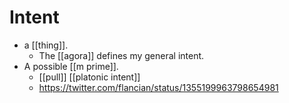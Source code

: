 # Intent

- a [[thing]].
  - The [[agora]] defines my general intent.
- A possible [[m prime]].
  - [[pull]] [[platonic intent]]
  - https://twitter.com/flancian/status/1355199963798654981


